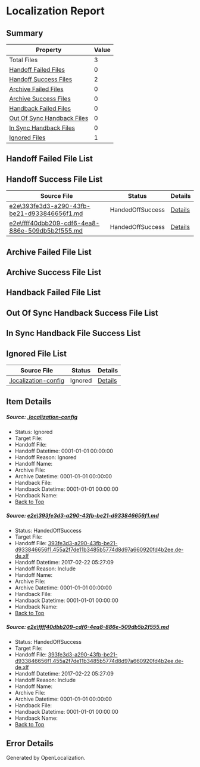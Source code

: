 # <a name='report-top'></a> Localization Report

## Summary
 Property | Value 
 -------- | ----- 
 Total Files | 3
[ Handoff Failed Files ](#handoff-failed-list)| 0
[ Handoff Success Files ](#handoff-success-list)| 2
[ Archive Failed Files ](#archive-failed-list)| 0
[ Archive Success Files ](#archive-success-list)| 0
[ Handback Failed Files ](#handback-failed-list)| 0
[ Out Of Sync Handback Files ](#outofsync-handback-success-list)| 0
[ In Sync Handback Files ](#insync-handback-success-list)| 0
[ Ignored Files ](#ignored-list)| 1

## <a name='handoff-failed-list'></a> Handoff Failed File List

## <a name='handoff-success-list'></a> Handoff Success File List
 Source File | Status | Details 
 ----------- | ------ | ------- 
 [e2e\393fe3d3-a290-43fb-be21-d933846656f1.md](https://github.com/OpenLocalizationTestOrg/ol-test4/blob/0034776b657fd7affbec8123f4204f88c2107401/e2e/393fe3d3-a290-43fb-be21-d933846656f1.md) | HandedOffSuccess | [Details](#d5f6866389c8fadfa76bfd1a8157e75f283feed11)
 [e2e\ffff40dbb209-cdf6-4ea8-886e-509db5b2f555.md](https://github.com/OpenLocalizationTestOrg/ol-test4/blob/0034776b657fd7affbec8123f4204f88c2107401/e2e/ffff40dbb209-cdf6-4ea8-886e-509db5b2f555.md) | HandedOffSuccess | [Details](#d5f6866389c8fadfa76bfd1a8157e75f283feed12)

## <a name='archive-failed-list'></a> Archive Failed File List

## <a name='archive-success-list'></a> Archive Success File List

## <a name='handback-failed-list'></a> Handback Failed File List

## <a name='outofsync-handback-success-list'></a> Out Of Sync Handback Success File List

## <a name='insync-handback-success-list'></a> In Sync Handback File Success List

## <a name='ignored-list'></a> Ignored File List
 Source File | Status | Details 
 ----------- | ------ | ------- 
 [.localization-config](https://github.com/OpenLocalizationTestOrg/ol-test4/blob/0034776b657fd7affbec8123f4204f88c2107401/.localization-config) | Ignored | [Details](#cb0632cf59c1387fc1742bfb9fa3c47f87e2e5c90)

## Item Details
##### <a name='cb0632cf59c1387fc1742bfb9fa3c47f87e2e5c90'></a> Source: [.localization-config](https://github.com/OpenLocalizationTestOrg/ol-test4/blob/0034776b657fd7affbec8123f4204f88c2107401/.localization-config)
* Status: Ignored
* Target File: 
* Handoff File: 
* Handoff Datetime: 0001-01-01 00:00:00
* Handoff Reason: Ignored
* Handoff Name: 
* Archive File: 
* Archive Datetime: 0001-01-01 00:00:00
* Handback File: 
* Handback Datetime: 0001-01-01 00:00:00
* Handback Name: 
* [Back to Top](#report-top)

##### <a name='d5f6866389c8fadfa76bfd1a8157e75f283feed11'></a> Source: [e2e\393fe3d3-a290-43fb-be21-d933846656f1.md](https://github.com/OpenLocalizationTestOrg/ol-test4/blob/0034776b657fd7affbec8123f4204f88c2107401/e2e/393fe3d3-a290-43fb-be21-d933846656f1.md)
* Status: HandedOffSuccess
* Target File: 
* Handoff File: [393fe3d3-a290-43fb-be21-d933846656f1.455a2f7de11b3485b5774d8d97a660920fd4b2ee.de-de.xlf](https://github.com/OpenLocalizationTestOrg/ol-test4-handoff/blob/181065a527964f32bdec2a87cd32bc3ff98a90ba/ol-handoff/OpenLocalizationTestOrg/ol-test4-dede/xinjiang/ht/393fe3d3-a290-43fb-be21-d933846656f1.455a2f7de11b3485b5774d8d97a660920fd4b2ee.de-de.xlf)
* Handoff Datetime: 2017-02-22 05:27:09
* Handoff Reason: Include
* Handoff Name: 
* Archive File: 
* Archive Datetime: 0001-01-01 00:00:00
* Handback File: 
* Handback Datetime: 0001-01-01 00:00:00
* Handback Name: 
* [Back to Top](#report-top)

##### <a name='d5f6866389c8fadfa76bfd1a8157e75f283feed12'></a> Source: [e2e\ffff40dbb209-cdf6-4ea8-886e-509db5b2f555.md](https://github.com/OpenLocalizationTestOrg/ol-test4/blob/0034776b657fd7affbec8123f4204f88c2107401/e2e/ffff40dbb209-cdf6-4ea8-886e-509db5b2f555.md)
* Status: HandedOffSuccess
* Target File: 
* Handoff File: [393fe3d3-a290-43fb-be21-d933846656f1.455a2f7de11b3485b5774d8d97a660920fd4b2ee.de-de.xlf](https://github.com/OpenLocalizationTestOrg/ol-test4-handoff/blob/181065a527964f32bdec2a87cd32bc3ff98a90ba/ol-handoff/OpenLocalizationTestOrg/ol-test4-dede/xinjiang/ht/393fe3d3-a290-43fb-be21-d933846656f1.455a2f7de11b3485b5774d8d97a660920fd4b2ee.de-de.xlf)
* Handoff Datetime: 2017-02-22 05:27:09
* Handoff Reason: Include
* Handoff Name: 
* Archive File: 
* Archive Datetime: 0001-01-01 00:00:00
* Handback File: 
* Handback Datetime: 0001-01-01 00:00:00
* Handback Name: 
* [Back to Top](#report-top)


## Error Details

Generated by OpenLocalization.
